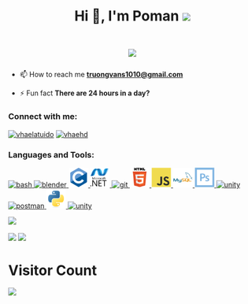 <h1 align="center">Hi 🌱, I'm Poman <img src="https://media.giphy.com/media/mGcNjsfWAjY5AEZNw6/giphy.gif" width="50"></h2></h1>
<h1 align="center"><img src="https://upload.wikimedia.org/wikipedia/en/3/3d/Owainbutpivot.gif"></h1>
<div>





- 📫 How to reach me **truongvans1010@gmail.com**

- ⚡ Fun fact **There are 24 hours in a day?**

<h3 align="left">Connect with me:</h3>
<p align="left">
<a href="https://fb.com/" target="blank"><img align="center" src="https://raw.githubusercontent.com/rahuldkjain/github-profile-readme-generator/master/src/images/icons/Social/facebook.svg" alt="vhaelatuido" height="30" width="40" /></a>
<a href="https://www.youtube.com/" target="blank"><img align="center" src="https://raw.githubusercontent.com/rahuldkjain/github-profile-readme-generator/master/src/images/icons/Social/youtube.svg" alt="vhaehd" height="30" width="40" /></a>
</p>

<h3 align="left">Languages and Tools:</h3>
<p align="left">
	<a href="#" target="_blank"> <img src="https://ih1.redbubble.net/image.363829560.1392/st,small,507x507-pad,600x600,f8f8f8.u2.jpg" alt="bash" width="40" height="40" /> </a>
	<a href="https://www.blender.org/" target="_blank"> <img src="https://download.blender.org/branding/community/blender_community_badge_white.svg" alt="blender" width="40" height="40" /> </a>
	<a href="https://www.cprogramming.com/" target="_blank"> <img src="https://raw.githubusercontent.com/devicons/devicon/master/icons/c/c-original.svg" alt="c" width="40" height="40" /> </a>
	<a href="https://dotnet.microsoft.com/" target="_blank"> <img src="https://raw.githubusercontent.com/devicons/devicon/master/icons/dot-net/dot-net-original-wordmark.svg" alt="dotnet" width="40" height="40" /> </a>
	<a href="https://git-scm.com/" target="_blank"> <img src="https://www.vectorlogo.zone/logos/git-scm/git-scm-icon.svg" alt="git" width="40" height="40" /> </a>
	<a href="https://www.w3.org/html/" target="_blank"> <img src="https://raw.githubusercontent.com/devicons/devicon/master/icons/html5/html5-original-wordmark.svg" alt="html5" width="40" height="40" /> </a>
	<a href="https://developer.mozilla.org/en-US/docs/Web/JavaScript" target="_blank"> <img src="https://raw.githubusercontent.com/devicons/devicon/master/icons/javascript/javascript-original.svg" alt="javascript" width="40" height="40" /> </a>
	<a href="https://www.mysql.com/" target="_blank"> <img src="https://raw.githubusercontent.com/devicons/devicon/master/icons/mysql/mysql-original-wordmark.svg" alt="mysql" width="40" height="40" /> </a>
	<a href="https://www.photoshop.com/en" target="_blank"> <img src="https://raw.githubusercontent.com/devicons/devicon/master/icons/photoshop/photoshop-line.svg" alt="photoshop" width="40" height="40" /> </a>
	<a href="#" target="_blank"> <img src="https://sc04.alicdn.com/kf/U0721a48732814105aae97d2245765dd2a.png" alt="unity" width="40" height="40" /> </a>
	<a href="https://postman.com" target="_blank"> <img src="https://www.vectorlogo.zone/logos/getpostman/getpostman-icon.svg" alt="postman" width="40" height="40" /> </a>
	<a href="https://www.python.org" target="_blank"> <img src="https://raw.githubusercontent.com/devicons/devicon/master/icons/python/python-original.svg" alt="python" width="40" height="40" /> </a>
	<a href="https://unity.com/" target="_blank"> <img src="https://www.vectorlogo.zone/logos/unity3d/unity3d-icon.svg" alt="unity" width="40" height="40" /> </a>
	
![](https://github-profile-summary-cards.vercel.app/api/cards/profile-details?username=I99900K&theme=github_dark)
	<div>
		![](https://github-profile-summary-cards.vercel.app/api/cards/repos-per-language?username=I99900K&theme=github_dark)
		![](https://github-profile-summary-cards.vercel.app/api/cards/most-commit-language?username=I99900K&theme=github_dark)
	</div>
# Visitor Count
<img src="https://profile-counter.glitch.me/I99900K/count.svg" />
